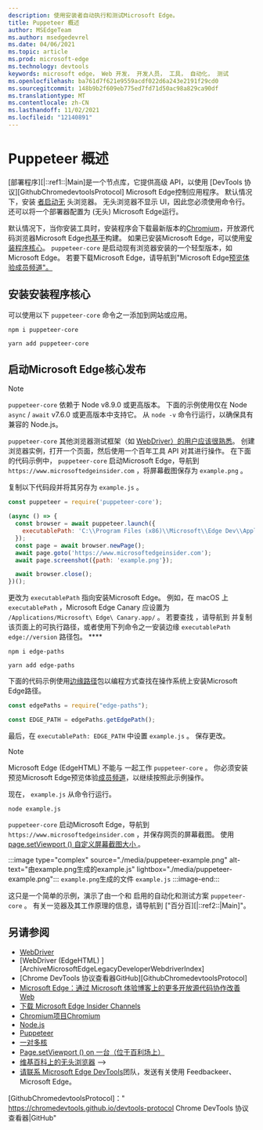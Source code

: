 ```yaml
---
description: 使用安装者自动执行和测试Microsoft Edge。
title: Puppeteer 概述
author: MSEdgeTeam
ms.author: msedgedevrel
ms.date: 04/06/2021
ms.topic: article
ms.prod: microsoft-edge
ms.technology: devtools
keywords: microsoft edge， Web 开发， 开发人员， 工具， 自动化， 测试
ms.openlocfilehash: ba761d7f621e9559acdf022d6a243e2191f29cd0
ms.sourcegitcommit: 148b9b2f609eb775ed7fd71d50ac98a829ca90df
ms.translationtype: MT
ms.contentlocale: zh-CN
ms.lasthandoff: 11/02/2021
ms.locfileid: "12140891"
---
```

# <a name="puppeteer-overview"></a>Puppeteer 概述

[部署程序][|::ref1::|Main]是一个[][NodejsMain]节点库，它提供高级 API，以使用 [DevTools 协议][GithubChromedevtoolsProtocol] Microsoft Edge控制应用程序。  默认情况下，安装 [者启动无][WikiHeadlessBrowser] 头浏览器。  无头浏览器不显示 UI，因此您必须使用命令行。  还可以将一个部署器配置为 (无头) Microsoft Edge运行。

默认情况下，当你安装工具时，安装程序会下载最新版本的[Chromium][ChromiumHome]，开放源代码浏览器Microsoft Edge[也基于][MicrosoftBlogsWindowsExperience20181206]构建。  如果已安装Microsoft Edge，可以使用[安装程序核心][PuppeteerApivscore]。  `puppeteer-core` 是启动现有浏览器安装的一个轻型版本，如 Microsoft Edge。  若要下载Microsoft Edge，请导航到"Microsoft Edge[预览体验成员频道"。][MicrosoftedgeinsiderDownload]


<!-- ====================================================================== -->
## <a name="installing-puppeteer-core"></a>安装安装程序核心

可以使用以下 `puppeteer-core` 命令之一添加到网站或应用。

```shell
npm i puppeteer-core
```

```shell
yarn add puppeteer-core
```


<!-- ====================================================================== -->
## <a name="launch-microsoft-edge-with-puppeteer-core"></a>启动Microsoft Edge核心发布

> [!NOTE]
> `puppeteer-core` 依赖于 Node v8.9.0 或更高版本。  下面的示例使用仅在 Node `async` / `await` v7.6.0 或更高版本中支持它。  从 `node -v` 命令行运行，以确保具有兼容的 Node.js。

`puppeteer-core` 其他浏览器测试框架（如 [WebDriver）的用户应该很熟悉][WebdriverChromiumMain]。  创建浏览器实例，打开一个页面，然后使用一个百年工具 API 对其进行操作。  在下面的代码示例中， `puppeteer-core` 启动Microsoft Edge，导航到 `https://www.microsoftedgeinsider.com` ，将屏幕截图保存为 `example.png` 。

复制以下代码段并将其另存为 `example.js` 。

```javascript
const puppeteer = require('puppeteer-core');

(async () => {
  const browser = await puppeteer.launch({
    executablePath: 'C:\\Program Files (x86)\\Microsoft\\Edge Dev\\Application\\msedge.exe'
  });
  const page = await browser.newPage();
  await page.goto('https://www.microsoftedgeinsider.com');
  await page.screenshot({path: 'example.png'});

  await browser.close();
})();
```

更改为 `executablePath` 指向安装Microsoft Edge。  例如，在 macOS 上 `executablePath` ，Microsoft Edge Canary 应设置为 `/Applications/Microsoft\ Edge\ Canary.app/` 。  若要查找 ，请导航到 并复制该页面上的可执行路径，或者使用下列命令之一安装边缘 `executablePath` `edge://version` 路径包。 **** [][npmEdgePaths]

```shell
npm i edge-paths
```

```shell
yarn add edge-paths
```

下面的代码示例使用[边缘路径][npmEdgePaths]包以编程方式查找在操作系统上安装Microsoft Edge路径。

```javascript
const edgePaths = require("edge-paths");

const EDGE_PATH = edgePaths.getEdgePath();
```

最后，在 `executablePath: EDGE_PATH` 中设置 `example.js` 。  保存更改。

> [!NOTE]
> Microsoft Edge (EdgeHTML) 不能与 一起工作 `puppeteer-core` 。  你必须安装预览Microsoft Edge预览体验[成员频道][MicrosoftedgeinsiderDownload]，以继续按照此示例操作。

现在， `example.js` 从命令行运行。

```shell
node example.js
```

`puppeteer-core` 启动Microsoft Edge，导航到 `https://www.microsoftedgeinsider.com` ，并保存网页的屏幕截图。  使用 [page.setViewport () 自定义屏幕截图大小 ][PuppeteerApipagesetviewport]。

:::image type="complex" source="./media/puppeteer-example.png" alt-text="由example.png生成的example.js" lightbox="./media/puppeteer-example.png":::
   `example.png`生成的文件 `example.js`
:::image-end:::

这只是一个简单的示例，演示了由一个和 启用的自动化和测试方案 `puppeteer-core` 。  有关一览器及其工作原理的信息，请导航到 ["百分百][|::ref2::|Main]"。


<!-- ====================================================================== -->
## <a name="see-also"></a>另请参阅

*   [WebDriver][WebdriverChromiumMain]
*   [WebDriver (EdgeHTML) ][ArchiveMicrosoftEdgeLegacyDeveloperWebdriverIndex]
*   [Chrome DevTools 协议查看器GitHub][GithubChromedevtoolsProtocol]
*   [Microsoft Edge：通过 Microsoft 体验博客上的更多开放源代码协作改善 Web][MicrosoftBlogsWindowsExperience20181206]
*   [下载 Microsoft Edge Insider Channels][MicrosoftedgeinsiderDownload]
*   [Chromium项目Chromium][ChromiumHome]
*   [Node.js][NodejsMain]
*   [Puppeteer][PuppeteerMain]
*   [一对多核][PuppeteerApivscore]
*   [Page.setViewport () on 一台（位于百利场上）][PuppeteerApipagesetviewport]
*   [维基百科上的无头浏览器][WikiHeadlessBrowser]
-->
*  [请联系 Microsoft Edge DevTools](../devtools-guide-chromium/contact.md)团队，发送有关使用 Feedbackeer、Microsoft Edge。


<!-- ====================================================================== -->
<!-- links -->
[WebdriverChromiumMain]: ../webdriver-chromium/index.md "WebDriver |Microsoft Docs"
<!-- external links -->
<!--  [ArchiveMicrosoftEdgeLegacyDeveloperWebdriverIndex]: /archive/microsoft-edge/legacy/developer/webdriver/index "WebDriver (EdgeHTML) | Microsoft Docs"  -->
[GithubChromedevtoolsProtocol]：" https://chromedevtools.github.io/devtools-protocol Chrome DevTools 协议查看器|GitHub"

[MicrosoftBlogsWindowsExperience20181206]: https://blogs.windows.com/windowsexperience/2018/12/06/microsoft-edge-making-the-web-better-through-more-open-source-collaboration "Microsoft Edge：通过更多开放源代码协作网站来使 web |Microsoft 体验博客"

[MicrosoftedgeinsiderDownload]: https://www.microsoftedgeinsider.com/download "下载 Microsoft Edge 预览体验成员频道"

[ChromiumHome]: https://www.chromium.org/Home "Chromium |项目Chromium"

[NodejsMain]: https://nodejs.org "Node.js"

[npmEdgePaths]: https://www.npmjs.com/package/edge-paths "边缘路径|npm"

[PuppeteerMain]: https://pptr.dev "木工"
[PuppeteerApivscore]: https://pptr.dev/#?product=Puppeteer&version=v2.0.0&show=api-puppeteer-vs-puppeteer-core "一|木工"
[PuppeteerApipagesetviewport]: https://pptr.dev/#?product=Puppeteer&version=v2.0.0&show=api-pagesetviewportviewport "page.setViewport (视口) |木工"

[TwitterIntentTweetEdgedevtools]: https://twitter.com/intent/tweet?text=@EdgeDevTools "@EdgeDevTools - 发布推文|Twitter"

[WikiHeadlessBrowser]: https://en.wikipedia.org/wiki/Headless_browser "无头浏览器|Wikipedia"

<!--  [ArchiveMicrosoftEdgeLegacyDeveloperWebdriverIndex]: /archive/microsoft-edge/legacy/developer/webdriver/index "WebDriver (EdgeHTML) | Microsoft Docs"  -->
